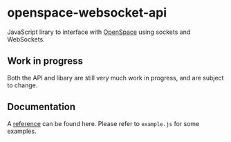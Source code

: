 # openspace-websocket-api
JavaScript lirary to interface with [OpenSpace](https://github.com/OpenSpace/OpenSpace) using sockets and WebSockets.

## Work in progress
Both the API and libary are still very much work in progress, and are subject to change.

## Documentation

A [reference](https://emiax.github.io/openspace-websocket-api) can be found here. Please refer to `example.js` for some examples.
